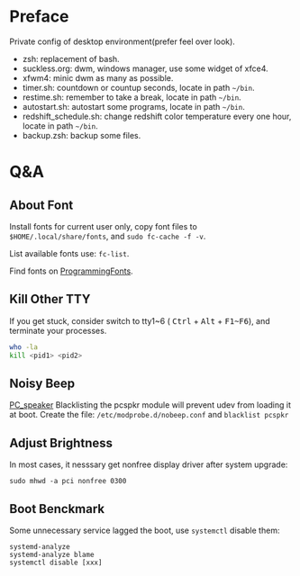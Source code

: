 # Preface

Private config of desktop environment(prefer feel over look).

- zsh: replacement of bash.
- suckless.org: dwm, windows manager, use some widget of xfce4.
- xfwm4: minic dwm as many as possible.
- timer.sh: countdown or countup seconds, locate in path `~/bin`.
- restime.sh: remember to take a break, locate in path `~/bin`.
- autostart.sh: autostart some programs, locate in path `~/bin`.
- redshift\_schedule.sh: change redshift color temperature every one hour, locate in path `~/bin`.
- backup.zsh: backup some files.

# Q&A

## About Font

Install fonts for current user only, copy font files to `$HOME/.local/share/fonts`, and `sudo fc-cache -f -v`.

List available fonts use: `fc-list`.

Find fonts on [ProgrammingFonts](https://www.programmingfonts.org/).

## Kill Other TTY

If you get stuck, consider switch to tty1~6 ( <kbd>Ctrl</kbd> + <kbd>Alt</kbd> + <kbd>F1~F6</kbd>), and terminate your processes.

```sh
who -la
kill <pid1> <pid2>
```

## Noisy Beep

[PC\_speaker](https://wiki.archlinux.org/title/PC_speaker#Globally)
Blacklisting the pcspkr module will prevent udev from loading it at boot. Create the file:
`/etc/modprobe.d/nobeep.conf` and `blacklist pcspkr`

## Adjust Brightness

In most cases, it nesssary get nonfree display driver after system upgrade:

```
sudo mhwd -a pci nonfree 0300
```

## Boot Benckmark

Some unnecessary service lagged the boot, use `systemctl` disable them:

```
systemd-analyze
systemd-analyze blame
systemctl disable [xxx]
```
